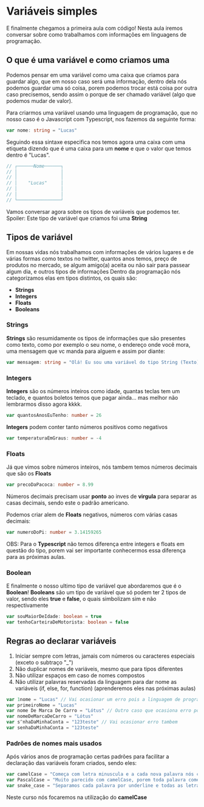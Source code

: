 # Variáveis simples

E finalmente chegamos a primeira aula com código!
Nesta aula iremos conversar sobre como trabalhamos com informações em linguagens de programação.

## O que é uma variável e como criamos uma

Podemos pensar em uma variável como uma caixa que criamos para guardar algo, que em nosso caso será uma informação, dentro dela nós podemos guardar uma só coisa, porem podemos trocar está coisa por outra caso precisemos, sendo assim o porque de ser chamado variável (algo que podemos mudar de valor).

Para criarmos uma variável usando uma linguagem de programação, que no nosso caso é o Javascript com Typescript, nos fazemos da seguinte forma:

```typescript
var nome: string = "Lucas"
```

Seguindo essa sintaxe especifica nos temos agora uma caixa com uma etiqueta dizendo que é uma caixa para um **nome** e que o valor que temos dentro é "Lucas".

```typescript
// ┌──────Nome──────┐
// │                │
// │                │
// │    "Lucas"     │
// │                │
// │                │
// └────────────────┘
```

Vamos conversar agora sobre os tipos de variáveis que podemos ter.
Spoiler: Este tipo de variável que criamos foi uma **String**

## Tipos de variável

Em nossas vidas nós trabalhamos com informações de vários lugares e de várias formas como textos no twitter, quantos anos temos, preço de produtos no mercado, se algum amigo(a) aceita ou não sair para passear algum dia, e outros tipos de informações
Dentro da programação nós categorizamos elas em tipos distintos, os quais são:

- **Strings**
- **Integers**
- **Floats**
- **Booleans**

### Strings

**Strings** são resumidamente os tipos de informações que são presentes como texto, como por exemplo o seu nome, o endereço onde você mora, uma mensagem que vc manda para alguem e assim por diante:

```typescript
var mensagem: string = "Olá! Eu sou uma variável do tipo String (Texto)"
```

### Integers

**Integers** são os números inteiros como idade, quantas teclas tem um teclado, e quantos boletos temos que pagar ainda... mas melhor não lembrarmos disso agora kkkk.

```typescript
var quantosAnosEuTenho: number = 26
```

**Integers** podem conter tanto números positivos como negativos

```typescript
var temperaturaEmGraus: number = -4
```

### Floats

Já que vimos sobre números inteiros, nós tambem temos números decimais que são os **Floats**

```typescript
var precoDaPacoca: number = 8.99
```

Números decimais precisam usar **ponto** ao inves de **virgula** para separar as casas decimais, sendo este o padrão americano.

Podemos criar alem de **Floats** negativos, números com várias casas decimais:

```typescript
var numeroDoPi: number = 3.14159265
```

OBS: Para o **Typescript** não temos diferença entre integers e floats em questão do tipo, porem vai ser importante conhecermos essa diferença para as próximas aulas.

### Boolean

E finalmente o nosso ultimo tipo de variável que abordaremos que é o **Boolean**!
**Booleans** são um tipo de variável que só podem ter 2 tipos de valor, sendo eles **true** e **false**, o quais simbolizam sim e não respectivamente

```typescript
var souMaiorDeIdade: boolean = true
var tenhoCarteiraDeMotorista: boolean = false
```

## Regras ao declarar variáveis

1. Iniciar sempre com letras, jamais com números ou caracteres especiais (exceto o subtraço "_")
2. Não duplicar nomes de variáveis, mesmo que para tipos diferentes
3. Não utilizar espaços em caso de nomes compostos
4. Não utilizar palavras reservadas da linguagem para dar nome as variáveis (if, else, for, function) (aprenderemos eles nas próximas aulas)

```typescript
var 1nome = "Lucas" // Vai ocasionar um erro pois a linguagem de programação não consegue identificar essa sintaxe
var primeiroNome = "Lucas"
var nome De Marca De Carro = "Lótus" // Outro caso que ocasiona erro por colocar espaços no nome da variável
var nomeDeMarcaDeCarro = "Lótus"
var s^nhaDaMinhaConta = "123teste" // Vai ocasionar erro tambem
var senhaDaMinhaConta = "123teste"
```

### Padrões de nomes mais usados

Após vários anos de programação certas padrões para facilitar a declaração das variáveis foram criados, sendo eles:

```typescript
var camelCase = "Começa com letra minuscula e a cada nova palavra nós colocamos sua primeira letra como maiuscula"
var PascalCase = "Muito parecido com camelCase, porem toda palavra começa com maiuscula"
var snake_case = "Separamos cada palavra por underline e todas as letras são minusculas"
```

Neste curso nós focaremos na utilização do **camelCase**
